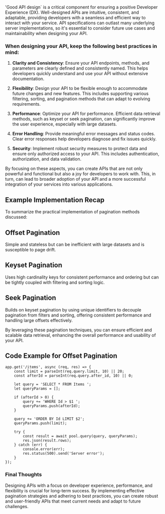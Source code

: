 'Good API design` is a critical component for ensuring a positive Developer Experience (DX). Well-designed APIs are intuitive, consistent, and adaptable, providing developers with a seamless and efficient way to interact with your service. API specifications can outlast many underlying server implementations, so it's essential to consider future use cases and maintainability when designing your API.

### When designing your API, keep the following best practices in mind:

  1. __Clarity and Consistency__: Ensure your API endpoints, methods, and parameters are clearly defined and consistently named. This helps developers quickly understand and use your API without extensive documentation.

  2. __Flexibility__: Design your API to be flexible enough to accommodate future changes and new features. This includes supporting various filtering, sorting, and pagination methods that can adapt to evolving requirements.

  3. __Performance__: Optimize your API for performance. Efficient data retrieval methods, such as keyset or seek pagination, can significantly improve the user experience, especially with large datasets.

  4. __Error Handling__: Provide meaningful error messages and status codes. Clear error responses help developers diagnose and fix issues quickly.

  5. __Security__: Implement robust security measures to protect data and ensure only authorized access to your API. This includes authentication, authorization, and data validation.

By focusing on these aspects, you can create APIs that are not only powerful and functional but also a joy for developers to work with. This, in turn, can lead to broader adoption of your API and a more successful integration of your services into various applications.

## Example Implementation Recap

To summarize the practical implementation of pagination methods discussed:

## Offset Pagination

Simple and stateless but can be inefficient with large datasets and is susceptible to page drift.

## Keyset Pagination

Uses high cardinality keys for consistent performance and ordering but can be tightly coupled with filtering and sorting logic.

## Seek Pagination

Builds on keyset pagination by using unique identifiers to decouple pagination from filters and sorting, offering consistent performance and handling large offsets effectively.

By leveraging these pagination techniques, you can ensure efficient and scalable data retrieval, enhancing the overall performance and usability of your API.

## Code Example for Offset Pagination

    app.get('/items', async (req, res) => {
        const limit = parseInt(req.query.limit, 10) || 20;
        const afterId = parseInt(req.query.after_id, 10) || 0;

        let query = 'SELECT * FROM Items ';
        let queryParams = [];

        if (afterId > 0) {
            query += 'WHERE Id > $1 ';
            queryParams.push(afterId);
        }

        query += 'ORDER BY Id LIMIT $2';
        queryParams.push(limit);

        try {
            const result = await pool.query(query, queryParams);
            res.json(result.rows);
        } catch (err) {
            console.error(err);
            res.status(500).send('Server error');
        }
    });

### Final Thoughts

Designing APIs with a focus on developer experience, performance, and flexibility is crucial for long-term success. By implementing effective pagination strategies and adhering to best practices, you can create robust and user-friendly APIs that meet current needs and adapt to future challenges.
